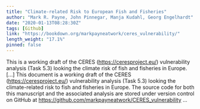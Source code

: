 ```yaml
---
title: "Climate-related Risk to European Fish and Fisheries"
author: "Mark R. Payne, John Pinnegar, Manja Kudahl, Georg Engelhardt"
date: "2020-01-13T08:28:30Z"
tags: [Github]
link: "https://bookdown.org/markpayneatwork/ceres_vulnerability/"
length_weight: "17.1%"
pinned: false
---
```


This is a working draft of the CERES (https://ceresproject.eu/) vulnerability analysis (Task 5.3) looking the climate risk of fish and fisheries in Europe. [...] This document is a working draft of the CERES (https://ceresproject.eu/) vulnerability analysis (Task 5.3) looking the climate-related risk to fish and fisheries in Europe. The source code for both this manuscript and the associated analysis are stored under version control on GitHub at https://github.com/markpayneatwork/CERES_vulnerability ...
